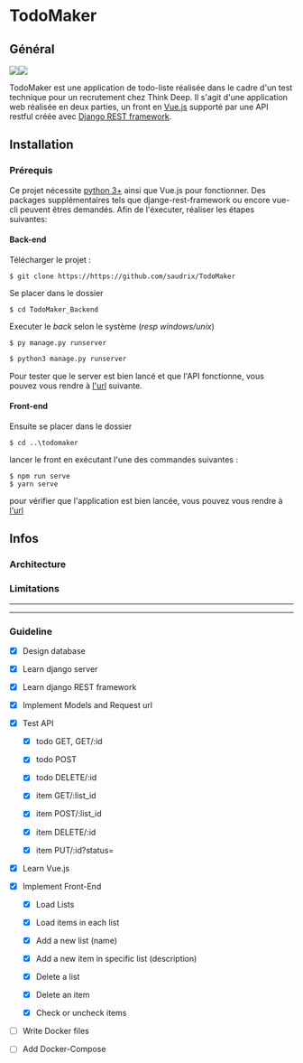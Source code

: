 # TodoMaker

## Général

![](https://img.shields.io/badge/vue.js-4.5.6-blue?style=flat&color=green&logo=data%3Aimage%2Fpng%3Bbase64%2CiVBORw0KGgoAAAANSUhEUgAAACQAAAAfCAYAAACPvW%2F2AAAABGdBTUEAALGPC%2FxhBQAAACBjSFJNAAB6JgAAgIQAAPoAAACA6AAAdTAAAOpgAAA6mAAAF3CculE8AAAABmJLR0QA%2FwD%2FAP%20gvaeTAAAAB3RJTUUH5AoGCTkgFOEitAAABAZJREFUWMO1l09oXEUcxz8z78%2FuZv9kl0ZMoTkkoIuFSrckeOhB48VoI0VyEfzX3kqvHiWnHov%2FqFVQPBQi9mCxFUpbUWMUK6KQQwULBVMI%20F9a0xjXze4bD2%2F2ZffNvN23if3BwHszvz%2Ff%20c5v5jcjpi%20fuAQ8RlwENL69xb9f%2FSEsY7cR4ing8%208unukamjz0AsAjKPUhinLcNHNwRPlTFVDY5IoETgK%2FhRC6m1stCjmSMY0VZZQ6jmRoau5o1D01dxQkQyh13ACjQI5kcKtFYYulMZyUwBJwhnhYBbLk4tfK4JgkoZilpWbVneZW150mtNQsillD3xH4tTKy5NrYURrDkpi%20fAJgHLgIPGBoNgLql36h%20eM6yBgwwTdIcVg44lcA1VL3EqgLKB7q0gsU7kSB7BOjCE%2FaluoH4BCwIhdn5smt1VaAU8CmkS5ZB%2F9AGZFzbEs3SaCOCF8KfCkI1BEUk%2FG5i5z2kXFsYDaBU0HQWlmcmUcC%2FFNaBjgLfGmoBwpnzxButWhz5qA4Fmy0qmqjVUVxDDCiutUizp4hCKyZ%2FAXwvpSOdgjcXFhk%2FNlH68DvwJNApstEgix5tG5uoOpBmIJbUgZywEFgOs6OLHtkH74Hkbeyswa8CHy%2FODPfDtUlnwLnDDMFcpeP9%20BwHEx7%2FHkUzxn9Arx9w8hdftI2%2F0DH7Jx7KBphA3gNWLVZe3tLOLuzNueebl2TcHZn8faWSJBV4HWg0WbHYEgPXAPeAYJ4AJF38WsV8AR9xRP4tQoib93mAfA2cK0TjAFoKzTvAsumG4U7kccdzyclaIdeAXciUW9ZxzAGDUAa8U%20ES1c3XLkC%2F0AFUXDteaFAFPSB6lqZrAOvAj%2FH2UliqC3ngSu2gM5oz9wIc200m1ivtG%20rWAFp5OvAK8CfhkLS7mnvxn0JuzH09TLwt42dfgwBXAUWbCzJYQ9%2Ff7nbgwR%2Ffxk57CWxswB83StgIiA9gyZwGrhh03HvL%20KM6RM4UDhjiSc62sdpoJnETl%20GtGHkKM5SWKMqiIyDyOjvrGNjpwm8AdzoBaYvoL5UBwp3LId7XyFsY7mkbX4VeC9NoBQnHOgrymENrBD3EPwVXhIScmcdeAb4qB87gzAE4Xa9YPTqBO%20RyOeBj9MGSQVIzyw60GygEsBEB2wadgZiSIQBE498i0QlKBhgIVJrfvb4PHQUxRQmUZFemnnp%2FwcE0dKtEi5Do4dqdI1Ju1TbAtQh54hdrGLyCbaL3t0ApGe8RliTbltUbumxtUHZ2QlDoC%2Fnln77Y%20FuAtIz3yR8Oq10DEXPqe2wsyOGdMDrwFtAS7c3gevbBQPgbtsylPYTeE7%2Fm0%2FyASVVLeslus49rX%2FP7oQdgP8AvRNH20La3U4AAAAldEVYdGRhdGU6Y3JlYXRlADIwMjAtMTAtMDZUMDk6NTc6MzItMDQ6MDBuX%20sDAAAAJXRFWHRkYXRlOm1vZGlmeQAyMDIwLTEwLTA2VDA5OjU3OjMyLTA0OjAwHwJTvwAAAABJRU5ErkJggg%3D%3D&fbclid=IwAR2m3eEbNxiMZr-f-kqGUJdgx7-qF7t8zO6zyZQ41OAFBAPYIJdef3mWDtI)![](https://img.shields.io/badge/django-3.1.1-white?style=flat&color=red&logo=python&logoColor=white)

TodoMaker est une application de todo-liste réalisée dans le cadre d'un test technique pour un recrutement chez Think Deep. Il s'agit d'une application web réalisée en deux parties, un front en [Vue.js](https://vuejs.org/) supporté par une API restful créée avec [Django REST framework](https://www.django-rest-framework.org/).  

## Installation

### Prérequis

Ce projet nécessite [python 3+](https://www.python.org/downloads/) ainsi que Vue.js pour fonctionner. Des packages supplémentaires tels que djange-rest-framework ou encore vue-cli peuvent êtres demandés. Afin de l'éxecuter, réaliser les étapes suivantes:

#### Back-end

Télécharger le projet :

```shell
$ git clone https://https://github.com/saudrix/TodoMaker
```

Se placer dans le dossier 

```shell
$ cd TodoMaker_Backend
```

Executer le *back* selon le système (*resp windows/unix*)

```shell
$ py manage.py runserver
```

```bash
$ python3 manage.py runserver
```

Pour tester que le server est bien lancé et que l'API fonctionne, vous pouvez vous rendre à [l'url](http://localhost:8000/api/) suivante.

#### Front-end

Ensuite se placer dans le dossier

```shell
$ cd ..\todomaker
```

 lancer le front en exécutant l'une des commandes suivantes :

```shell
$ npm run serve
$ yarn serve
```

pour vérifier que l'application est bien lancée, vous pouvez vous rendre à [l'url](http://localhost:8080)

## Infos

### Architecture



### Limitations



------

------

### Guideline

- [x] Design database

- [x] Learn django server

- [x] Learn django REST framework ​​

- [x] Implement Models and Request url

- [x] Test API

  - [x] todo GET, GET/:id

  - [x] todo POST
  - [x] todo DELETE/:id
  - [x] item GET/:list_id
  - [x] item POST/:list_id
  - [x] item DELETE/:id
  - [x] item PUT/:id?status=

- [x] Learn Vue.js

- [x] Implement Front-End

  - [x] Load Lists
  - [x] Load items in each list

  - [x] Add a new list (name)
  - [x] Add a new item in specific list (description)
  - [x] Delete a list
  - [x] Delete an item
  - [x] Check or uncheck items

- [ ] Write Docker files
- [ ] Add Docker-Compose

